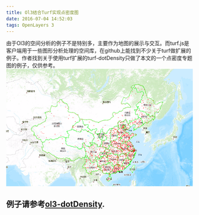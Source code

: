 ```yaml
---
title: Ol3结合Turf实现点密度图
date: 2016-07-04 14:52:03
tags: OpenLayers 3
---
```

由于Ol3的空间分析的例子不是特别多，主要作为地图的展示与交互。而turf.js是客户端用于一些图形分析处理的空间库，在github上能找到不少关于turf做扩展的例子。作者找到关于使用turf扩展的turf-dotDensity只做了本文的一个点密度专题图的例子，仅供参考。
![Alt 点密度效果图](/images/demo/dotDensity.png "ol3+turf点密度图")

例子请参考[ol3-dotDensity][1].
---------

[1]: https://freegis.github.io/examples/dotDensity.html
